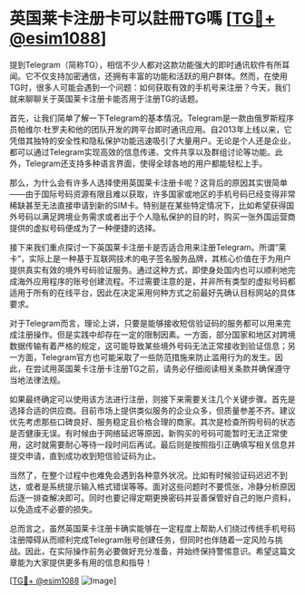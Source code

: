 # 英国莱卡注册卡可以註冊TG嗎 [[TG💪+ @esim1088](https://t.me/s/esim1088)]

提到Telegram（简称TG），相信不少人都对这款功能强大的即时通讯软件有所耳闻。它不仅支持加密通信，还拥有丰富的功能和活跃的用户群体。然而，在使用TG时，很多人可能会遇到一个问题：如何获取有效的手机号来注册？今天，我们就来聊聊关于英国莱卡注册卡能否用于注册TG的话题。

首先，让我们简单了解一下Telegram的基本情况。Telegram是一款由俄罗斯程序员帕维尔·杜罗夫和他的团队开发的跨平台即时通讯应用。自2013年上线以来，它凭借其独特的安全性和隐私保护功能迅速吸引了大量用户。无论是个人还是企业，都可以通过Telegram实现高效的信息传递、文件共享以及群组讨论等功能。此外，Telegram还支持多种语言界面，使得全球各地的用户都能轻松上手。

那么，为什么会有许多人选择使用英国莱卡注册卡呢？这背后的原因其实很简单——由于国际号码资源有限且难以获取，许多国家或地区的手机号码已经变得非常稀缺甚至无法直接申请到新的SIM卡。特别是在某些特定情况下，比如希望获得国外号码以满足跨境业务需求或者出于个人隐私保护的目的时，购买一张外国运营商提供的虚拟号码便成为了一种便捷的选择。

接下来我们重点探讨一下英国莱卡注册卡是否适合用来注册Telegram。所谓“莱卡”，实际上是一种基于互联网技术的电子签名服务品牌，其核心价值在于为用户提供真实有效的境外号码验证服务。通过这种方式，即使身处国内也可以顺利地完成海外应用程序的账号创建流程。不过需要注意的是，并非所有类型的虚拟号码都适用于所有的在线平台，因此在决定采用何种方式之前最好先确认目标网站的具体要求。

对于Telegram而言，理论上讲，只要是能够接收短信验证码的服务都可以用来完成注册操作。但是实践中却存在一定的限制因素。一方面，部分国家和地区对跨境数据传输有着严格的规定，这可能导致某些境外号码无法正常接收到验证信息；另一方面，Telegram官方也可能采取了一些防范措施来防止滥用行为的发生。因此，在尝试用英国莱卡注册卡注册TG之前，请务必仔细阅读相关条款并确保遵守当地法律法规。

如果最终确定可以使用该方法进行注册，则接下来需要关注几个关键步骤。首先是选择合适的供应商。目前市场上提供类似服务的企业众多，但质量参差不齐。建议优先考虑那些口碑良好、服务稳定且价格合理的商家。其次是检查所购号码的状态是否健康无误。有时候由于网络延迟等原因，新购买的号码可能暂时无法正常使用，这时就需要耐心等待一段时间后再试。最后则是按照指引正确填写相关信息并提交申请，直到成功收到短信验证码为止。

当然了，在整个过程中也难免会遇到各种意外状况。比如有时候验证码迟迟不到达，或者是系统提示输入格式错误等等。面对这些问题时不要慌张，冷静分析原因后逐一排查解决即可。同时也要记得定期更换密码并妥善保管好自己的账户资料，以免造成不必要的损失。

总而言之，虽然英国莱卡注册卡确实能够在一定程度上帮助人们绕过传统手机号码注册障碍从而顺利完成Telegram账号创建任务，但同时也伴随着一定风险与挑战。因此，在实际操作前务必要做好充分准备，并始终保持警惕意识。希望这篇文章能为大家提供更多有用的信息和指导！

[[TG💪+ @esim1088](https://t.me/s/esim1088) ![Image](https://i.postimg.cc/4NQfJmqS/Snipaste-2025-05-13-00-14-12.png)]